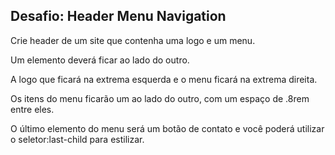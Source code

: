 ## Desafio: Header Menu Navigation
Crie header de um site que contenha uma logo e um menu.

Um elemento deverá ficar ao lado do outro.

A logo que ficará na extrema esquerda e o menu ficará na extrema direita.

Os itens do menu ficarão um ao lado do outro, com um espaço de .8rem entre eles.

O último elemento do menu será um botão de contato e você poderá utilizar o seletor:last-child para estilizar.